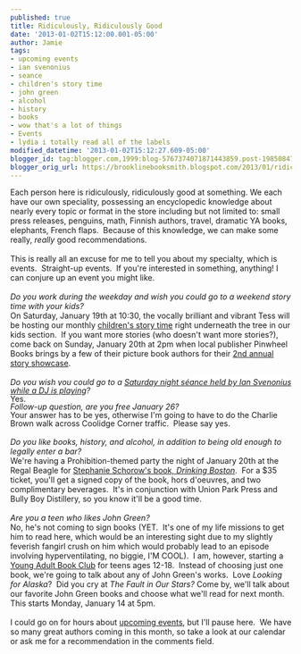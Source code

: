 ```yaml
---
published: true
title: Ridiculously, Ridiculously Good
date: '2013-01-02T15:12:00.001-05:00'
author: Jamie
tags:
- upcoming events
- ian svenonius
- seance
- children's story time
- john green
- alcohol
- history
- books
- wow that's a lot of things
- Events
- lydia i totally read all of the labels
modified_datetime: '2013-01-02T15:12:27.609-05:00'
blogger_id: tag:blogger.com,1999:blog-5767374071871443859.post-198508471464237495
blogger_orig_url: https://brooklinebooksmith.blogspot.com/2013/01/ridiculously-ridiculously-good.html
---
```


Each person here is ridiculously, ridiculously good at something. We each have our own speciality, possessing an encyclopedic knowledge about nearly every topic or format in the store including but not limited to: small press releases, penguins, math, Finnish authors, travel, dramatic YA books, elephants, French flaps. &nbsp;Because of this knowledge, we can make some really, <i>really</i>&nbsp;good recommendations.<br /><br />This is really all an excuse for me to tell you about my specialty, which is events. &nbsp;Straight-up events. &nbsp;If you're interested in something, anything! I can conjure up an event you might like.<br /><br /><i>Do you work during the weekday and wish you could go to a weekend story time with your kids?&nbsp;</i><br />On Saturday, January 19th at 10:30, the vocally brilliant and vibrant Tess will be hosting our monthly <a href="https://www.brooklinebooksmith-shop.com/storytime-jan2013" target="_blank">children's story time</a> right underneath the tree in our kids section. &nbsp;If you want more stories (who doesn't want more stories?), come back on Sunday, January 20th at 2pm when local publisher Pinwheel Books brings by a few of their picture book authors for their <a href="https://www.brooklinebooksmith-shop.com/event/pinwheel-books-2nd-annual-story-showcase" target="_blank">2nd annual story showcase</a>.<br /><br /><i>Do you wish you could go t<span style="font-family: inherit;">o a <a href="https://www.brooklinebooksmith-shop.com/event/ian-svenonius-supernatural-strategies" target="_blank">Saturday night&nbsp;</a></span></i><em style="background-color: white; line-height: 14.545454025268555px;"><span style="font-family: inherit;"><a href="https://www.brooklinebooksmith-shop.com/event/ian-svenonius-supernatural-strategies" target="_blank">séance held by Ian Svenonius while a DJ is playing</a>?</span></em><br /><span style="line-height: 14.533333778381348px;">Yes.&nbsp;</span><br /><i style="line-height: 14.533333778381348px;">Follow-up question, are you free January 26?</i><br /><span style="line-height: 14.533333778381348px;">Your answer has to be yes, otherwise I'm going to have to do the Charlie Brown walk across Coolidge Corner traffic. &nbsp;Please say yes.&nbsp;</span><br /><br /><i>Do you like books, history, and alcohol, in addition to being old enough to legally enter a bar?</i><br />We're having a Prohibition-themed party the night of January 20th at the Regal Beagle for <a href="https://www.ticketfly.com/event/200935" target="_blank">Stephanie Schorow's book, <i>Drinking Boston</i></a>. &nbsp;For a $35 ticket, you'll get a signed copy of the book, hors d'oeuvres, and two complimentary beverages. &nbsp;It's in conjunction with Union Park Press and Bully Boy Distillery, so you know it'll be a good time.<br /><br /><i>Are you a teen who likes John Green?</i><br />No, he's not coming to sign books (YET. &nbsp;It's one of my life missions to get him to read here, which would be an interesting sight due to my slightly feverish fangirl crush on him which would probably lead to an episode involving hyperventilating, no biggie, I'M COOL). &nbsp;I am, however, starting a <a href="https://www.brooklinebooksmith-shop.com/event/young-adult-book-club-jan-2013" target="_blank">Young Adult Book Club</a> for teens ages 12-18. &nbsp;Instead of choosing just one book, we're going to talk about any of John Green's works. &nbsp;Love <i>Looking for Alaska</i>? &nbsp;Did you cry at <i>The Fault in Our Stars?</i>&nbsp;Come by, we'll talk about our favorite John Green books and choose what we'll read for next month. This starts Monday, January 14 at 5pm.<br /><br />I could go on for hours about <a href="https://brooklinebooksmith.com/googlecalendar" target="_blank">upcoming events</a>, but I'll pause here. &nbsp;We have so many great authors coming in this month, so take a look at our calendar or ask me for a recommendation in the comments field. <br /><br />